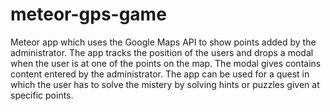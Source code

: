meteor-gps-game
===============
Meteor app which uses the Google Maps API to show points added by the administrator. The app tracks the position of the users and drops a modal when the user is at one of the points on the map. The modal gives contains content entered by the administrator. The app can be used for a quest in which the user has to solve the mistery by solving hints or puzzles given at specific points.
